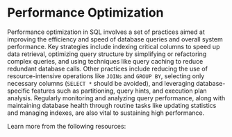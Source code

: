 # Performance Optimization

Performance optimization in SQL involves a set of practices aimed at improving the efficiency and speed of database queries and overall system performance. Key strategies include indexing critical columns to speed up data retrieval, optimizing query structure by simplifying or refactoring complex queries, and using techniques like query caching to reduce redundant database calls. Other practices include reducing the use of resource-intensive operations like `JOINs` and `GROUP BY`, selecting only necessary columns (`SELECT *` should be avoided), and leveraging database-specific features such as partitioning, query hints, and execution plan analysis. Regularly monitoring and analyzing query performance, along with maintaining database health through routine tasks like updating statistics and managing indexes, are also vital to sustaining high performance.

Learn more from the following resources:

